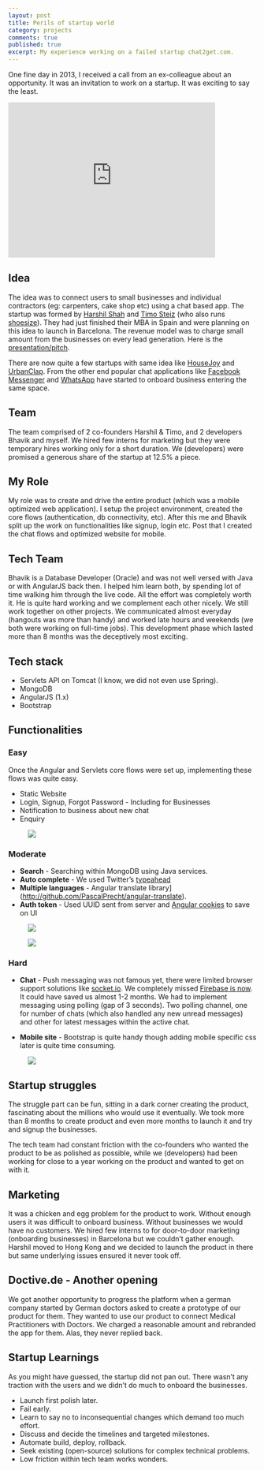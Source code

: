 ```yaml
---
layout: post
title: Perils of startup world
category: projects
comments: true
published: true
excerpt: My experience working on a failed startup chat2get.com.
---
```


One fine day in 2013, I received a call from an ex-colleague about an opportunity. It was an invitation to work on a startup. It was exciting to say the least. 

<iframe width="420" height="315" src="https://www.youtube.com/embed/0Q2v2BeCb8o" frameborder="0" allowfullscreen></iframe>

## Idea
The idea was to connect users to small businesses and individual contractors (eg: carpenters, cake shop etc) using a chat based app. The startup was formed by [Harshil Shah](https://www.linkedin.com/in/aharshil) and [Timo Steiz](https://www.linkedin.com/in/timosteitz) (who also runs [shoesize](http://shoesize.me)). They had just finished their MBA in Spain and were planning on this idea to launch in Barcelona. The revenue model was to charge small amount from the businesses on every lead generation. Here is the [presentation/pitch](https://drive.google.com/open?id=0BwwLZCExviQsNHpQcVN4MzRQWlhVR1FuYV95ZmlndnAzYi1n). 

There are now quite a few startups with same idea like [HouseJoy](www.housejoy.in/home_services‎) and [UrbanClap](https://www.urbanclap.com/).  From the other end popular chat applications like [Facebook Messenger](http://thenextweb.com/facebook/2015/12/02/facebook-now-lets-you-chat-with-businesses-via-messenger-on-their-website/#gref) and [WhatsApp](https://techcrunch.com/2016/08/25/whatsapp-plans-to-let-businesses-on-to-its-service-before-the-end-of-the-year/) have started to onboard business entering the same space. 

## Team 
The team comprised of 2 co-founders Harshil & Timo, and 2 developers Bhavik and myself. We hired few interns for marketing but they were temporary hires working only for a short duration. We (developers) were promised a generous share of the startup at 12.5% a piece. 

## My Role
My role was to create and drive the entire product (which was a mobile optimized web application). I setup the project environment, created the core flows (authentication, db connectivity, etc). After this me and Bhavik split up the work on functionalities like signup, login etc. Post that I created the chat flows and optimized website for mobile. 

## Tech Team
Bhavik is a Database Developer (Oracle) and was not well versed with Java or with AngularJS back then. I helped him learn both, by spending lot of time walking him through the live code. All the effort was completely worth it. He is quite hard working and we complement each other nicely. We still work together on other projects. We communicated almost everyday (hangouts was more than handy) and worked late hours and weekends (we both were working on full-time jobs). This development phase which lasted more than 8 months was the deceptively most exciting.

## Tech stack
- Servlets API on Tomcat (I know, we did not even use Spring).
- MongoDB
- AngularJS (1.x)
- Bootstrap

## Functionalities

### Easy 
Once the Angular and Servlets core flows were set up, implementing these flows was quite easy.

- Static Website
- Login, Signup, Forgot Password - Including for Businesses
- Notification to business about new chat
- Enquiry


<figure>
 <a href="{{ site.url }}/images/blog/chat2get/home.png">
   <img src="{{ site.url }}/images/blog/chat2get/home.png">
 </a>
</figure>

 
### Moderate

- **Search** - Searching within MongoDB using Java services. 
- **Auto complete** - We used Twitter’s [typeahead](https://twitter.github.io/typeahead.js/examples/)
- **Multiple languages** - Angular translate library](http://github.com/PascalPrecht/angular-translate). 
- **Auth token** - Used UUID sent from server and [Angular cookies](https://docs.angularjs.org/api/ngCookies/service/$cookies) to save on UI


<figure>
 <a href="{{ site.url }}/images/blog/chat2get/search-results.png">
   <img src="{{ site.url }}/images/blog/chat2get/search-results.png">
 </a>
</figure>

<figure>
 <a href="{{ site.url }}/images/blog/chat2get/home-lang2.png">
   <img src="{{ site.url }}/images/blog/chat2get/home-lang2.png">
 </a>
</figure>


### Hard

- **Chat** - Push messaging was not famous yet, there were limited browser support solutions like [socket.io](). We completely missed [Firebase is now](https://firebase.google.com). It could have saved us almost 1-2 months. We had to implement messaging using polling (gap of 3 seconds). Two polling channel, one for number of chats (which also handled any new unread messages) and other for latest messages within the active chat.

- **Mobile site** - Bootstrap is quite handy though adding mobile specific css later is quite time consuming.


<figure>
 <a href="{{ site.url }}/images/blog/chat2get/user-chat.png">
   <img src="{{ site.url }}/images/blog/chat2get/user-chat.png">
 </a>
</figure>


## Startup struggles
The struggle part can be fun, sitting in a dark corner creating the product, fascinating about the millions who would use it eventually. We took more than 8 months to create product and even more months to launch it and try and signup the businesses. 

The tech team had constant friction with the co-founders who wanted the product to be as polished as possible, while we (developers) had been working for close to a year working on the product and wanted to get on with it. 

## Marketing 
It was a chicken and egg problem for the product to work. Without enough users it was difficult to onboard business. Without businesses we would have no customers. We hired few interns to for door-to-door marketing (onboarding businesses) in Barcelona but we couldn’t gather enough. Harshil moved to Hong Kong and we decided to launch the product in there but same underlying issues ensured it never took off. 

## Doctive.de - Another opening
We got another opportunity to progress the platform when a german company started by German doctors asked to create a prototype of our product for them. They wanted to use our product to connect Medical Practitioners with Doctors. We charged a reasonable amount and rebranded the app for them. Alas, they never replied back.


## Startup Learnings

As you might have guessed, the startup did not pan out. There wasn’t any traction with the users and we didn’t do much to onboard the businesses. 

- Launch first polish later.
- Fail early.
- Learn to say no to inconsequential changes which demand too much effort.
- Discuss and decide the timelines and targeted milestones. 
- Automate build, deploy, rollback.
- Seek existing (open-source) solutions for complex technical problems.
- Low friction within tech team works wonders.

